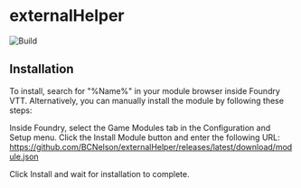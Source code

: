 # externalHelper

![Build](https://github.com/BCNelson/externalHelper/workflows/Build/badge.svg)

<!---
Add a Description of your module here and what it does
-->


## Installation
To install, search for "%Name%" in your module browser inside Foundry VTT.
Alternatively, you can manually install the module by following these steps:

Inside Foundry, select the Game Modules tab in the Configuration and Setup menu.
Click the Install Module button and enter the following URL: https://github.com/BCNelson/externalHelper/releases/latest/download/module.json

Click Install and wait for installation to complete.
